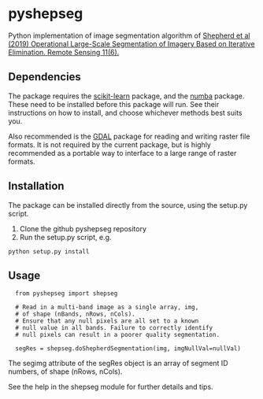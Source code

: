 # pyshepseg
Python implementation of image segmentation algorithm of 
[Shepherd et al (2019) Operational Large-Scale Segmentation of Imagery 
Based on Iterative Elimination. Remote Sensing 11(6).](https://www.mdpi.com/2072-4292/11/6/658) 

## Dependencies
The package requires the [scikit-learn](https://scikit-learn.org/) package,
and the [numba](https://numba.pydata.org/) package. These need to be installed
before this package will run. See their instructions on how to install, and
choose whichever methods best suits you. 

Also recommended is the [GDAL](https://gdal.org/) package for reading and 
writing raster file formats. It is not required by the current package, 
but is highly recommended as a portable way to interface 
to a large range of raster formats. 

## Installation
The package can be installed directly from the source, using the 
setup.py script. 

1. Clone the github pyshepseg repository
2. Run the setup.py script, e.g.
```
python setup.py install
```

## Usage

```
  from pyshepseg import shepseg

  # Read in a multi-band image as a single array, img,
  # of shape (nBands, nRows, nCols). 
  # Ensure that any null pixels are all set to a known 
  # null value in all bands. Failure to correctly identify 
  # null pixels can result in a poorer quality segmentation. 

  segRes = shepseg.doShepherdSegmentation(img, imgNullVal=nullVal)
```
    
The segimg attribute of the segRes object is an array
of segment ID numbers, of shape (nRows, nCols). 

See the help in the shepseg module for further details and tips. 

